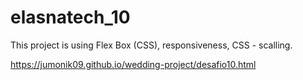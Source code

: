 # elasnatech_10

This project is using Flex Box (CSS), responsiveness, CSS - scalling.

https://jumonik09.github.io/wedding-project/desafio10.html
